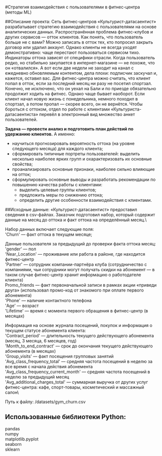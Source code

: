 #Стратегия взаимодействия с пользователями в фитнес-центра\
(методы ML)

##Описание проекта: 
Сеть фитнес-центров «Культурист-датасаентист» разрабатывает стратегию взаимодействия с пользователями на основе аналитических данных.
Распространённая проблема фитнес-клубов и других сервисов — отток клиентов. Как понять, что пользователь больше не с вами? Можно записать в отток тех, кто попросил закрыть договор или удалил аккаунт. Однако клиенты не всегда уходят демонстративно: чаще перестают пользоваться сервисом тихо.
Индикаторы оттока зависят от специфики отрасли. Когда пользователь редко, но стабильно закупается в интернет-магазине — не похоже, что он «отвалился». А вот если две недели не заходит на канал с ежедневно обновляемым контентом, дела плохи: подписчик заскучал и, кажется, оставил вас.
Для фитнес-центра можно считать, что клиент попал в отток, если за последний месяц ни разу не посетил спортзал. Конечно, не исключено, что он уехал на Бали и по приезде обязательно продолжит ходить на фитнес. Однако чаще бывает наоборот. Если клиент начал новую жизнь с понедельника, немного походил в спортзал, а потом пропал — скорее всего, он не вернётся.
Чтобы бороться с оттоком, отдел по работе с клиентами «Культуриста-датасаентиста» перевёл в электронный вид множество анкет пользователей. 

**Задача — провести анализ и подготовить план действий по удержанию клиентов.**
А именно:
- научиться прогнозировать вероятность оттока (на уровне следующего месяца) для каждого клиента;
- сформировать типичные портреты пользователей: выделить несколько наиболее ярких групп и охарактеризовать их основные свойства;
- проанализировать основные признаки, наиболее сильно влияющие на отток;
- сформулировать основные выводы и разработать рекомендации по повышению качества работы с клиентами:
	- выделить целевые группы клиентов;
	- предложить меры по снижению оттока;
	- определить другие особенности взаимодействия с клиентами.

##Исходные данные: 
«Культурист-датасаентист» предоставил сведения в csv-файлах. 
Заказчик подготовил набор, который содержит данные на месяц до оттока и факт оттока на определённый месяц.\

Набор данных включает следующие поля:\
'Churn' — факт оттока в текущем месяце;

Данные пользователя за предыдущий до проверки факта оттока месяц:\
'gender' — пол\
'Near_Location' — проживание или работа в районе, где находится фитнес-центр\
'Partner' — сотрудник компании-партнёра клуба (сотрудничество с компаниями, чьи сотрудники могут получать скидки на абонемент — в таком случае фитнес-центр хранит информацию о работодателе клиента)\
Promo_friends — факт первоначальной записи в рамках акции «приведи друга» (использовал промо-код от знакомого при оплате первого абонемента)\
'Phone' — наличие контактного телефона\
'Age' — возраст\
'Lifetime' — время с момента первого обращения в фитнес-центр (в месяцах)

Информация на основе журнала посещений, покупок и информация о текущем статусе абонемента клиента:\
'Contract_period' — длительность текущего действующего абонемента (месяц, 3 месяца, 6 месяцев, год)\
'Month_to_end_contract' — срок до окончания текущего действующего абонемента (в месяцах)\
'Group_visits' — факт посещения групповых занятий\
'Avg_class_frequency_total' — средняя частота посещений в неделю за все время с начала действия абонемента\
'Avg_class_frequency_current_month' — средняя частота посещений в неделю за предыдущий месяц\
'Avg_additional_charges_total' — суммарная выручка от других услуг фитнес-центра: кафе, спорт-товары, косметический и массажный салон\

Путь к файлу: /datasets/gym_churn.csv


## Использованные библиотеки Python:
pandas\
numpy\
matplotlib.pyplot\
seaborn\
sklearn

